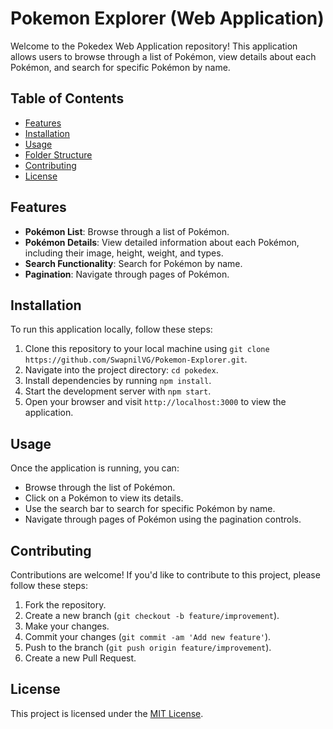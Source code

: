 # Pokemon Explorer (Web Application)

Welcome to the Pokedex Web Application repository! This application allows users to browse through a list of Pokémon, view details about each Pokémon, and search for specific Pokémon by name.

## Table of Contents

- [Features](#features)
- [Installation](#installation)
- [Usage](#usage)
- [Folder Structure](#folder-structure)
- [Contributing](#contributing)
- [License](#license)

## Features

- **Pokémon List**: Browse through a list of Pokémon.
- **Pokémon Details**: View detailed information about each Pokémon, including their image, height, weight, and types.
- **Search Functionality**: Search for Pokémon by name.
- **Pagination**: Navigate through pages of Pokémon.

## Installation

To run this application locally, follow these steps:

1. Clone this repository to your local machine using `git clone https://github.com/SwapnilVG/Pokemon-Explorer.git`.
2. Navigate into the project directory: `cd pokedex`.
3. Install dependencies by running `npm install`.
4. Start the development server with `npm start`.
5. Open your browser and visit `http://localhost:3000` to view the application.

## Usage

Once the application is running, you can:

- Browse through the list of Pokémon.
- Click on a Pokémon to view its details.
- Use the search bar to search for specific Pokémon by name.
- Navigate through pages of Pokémon using the pagination controls.



## Contributing

Contributions are welcome! If you'd like to contribute to this project, please follow these steps:

1. Fork the repository.
2. Create a new branch (`git checkout -b feature/improvement`).
3. Make your changes.
4. Commit your changes (`git commit -am 'Add new feature'`).
5. Push to the branch (`git push origin feature/improvement`).
6. Create a new Pull Request.

## License

This project is licensed under the [MIT License](LICENSE).
